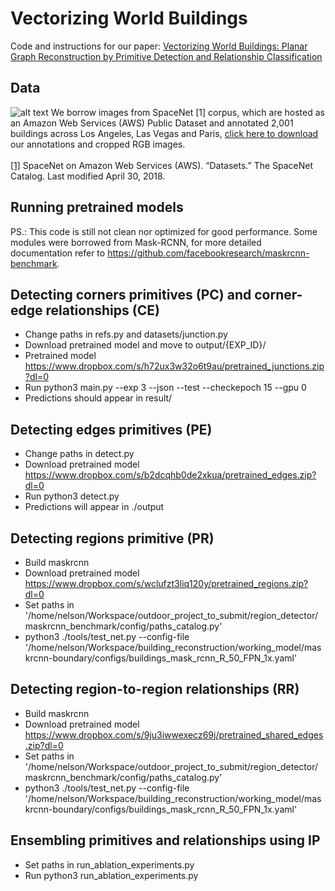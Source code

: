 Vectorizing World Buildings
======

Code and instructions for our paper:
[Vectorizing World Buildings: Planar Graph Reconstruction by Primitive Detection and Relationship Classification](https://arxiv.org/abs/1912.05135)

Data
------
![alt text](https://github.com/ennauata/buildings2vec/blob/master/refs/raw.jpg "Raw images")
We borrow images from SpaceNet [1] corpus, which are hosted as an Amazon Web Services (AWS) Public Dataset and annotated 2,001 buildings across Los Angeles, Las Vegas and Paris, [click here to download](https://www.dropbox.com/sh/q1jmqnm26q21h1a/AABtxO0Uni9eZs-Qs37HJTJLa?dl=0) our annotations and cropped RGB images.<br/>
<br/>
[[1]](https://spacenetchallenge.github.io/datasets/datasetHomePage.html.) SpaceNet on Amazon Web Services (AWS). “Datasets.” The SpaceNet Catalog.  Last modified April 30, 2018. 

Running pretrained models
------
PS.: This code is still not clean nor optimized for good performance. Some modules were borrowed from Mask-RCNN, for more detailed documentation refer to https://github.com/facebookresearch/maskrcnn-benchmark. 

## Detecting corners primitives (PC) and corner-edge relationships (CE)

- Change paths in refs.py and datasets/junction.py
- Download pretrained model and move to output/{EXP_ID}/
- Pretrained model https://www.dropbox.com/s/h72ux3w32o6t9au/pretrained_junctions.zip?dl=0
- Run python3 main.py --exp 3 --json --test --checkepoch 15 --gpu 0
- Predictions should appear in result/

## Detecting edges primitives (PE)
- Change paths in detect.py
- Download pretrained model https://www.dropbox.com/s/b2dcqhb0de2xkua/pretrained_edges.zip?dl=0
- Run python3 detect.py
- Predictions will appear in ./output

## Detecting regions primitive (PR)

- Build maskrcnn
- Download pretrained model https://www.dropbox.com/s/wclufzt3liq120y/pretrained_regions.zip?dl=0
- Set paths in '/home/nelson/Workspace/outdoor_project_to_submit/region_detector/maskrcnn_benchmark/config/paths_catalog.py' 
- python3 ./tools/test_net.py --config-file '/home/nelson/Workspace/building_reconstruction/working_model/maskrcnn-boundary/configs/buildings_mask_rcnn_R_50_FPN_1x.yaml'


## Detecting region-to-region relationships (RR)

- Build maskrcnn
- Download pretrained model https://www.dropbox.com/s/9ju3iwwexecz69j/pretrained_shared_edges.zip?dl=0
- Set paths in '/home/nelson/Workspace/outdoor_project_to_submit/region_detector/maskrcnn_benchmark/config/paths_catalog.py' 
- python3 ./tools/test_net.py --config-file '/home/nelson/Workspace/building_reconstruction/working_model/maskrcnn-boundary/configs/buildings_mask_rcnn_R_50_FPN_1x.yaml'


## Ensembling primitives and relationships using IP

- Set paths in run_ablation_experiments.py
- Run python3 run_ablation_experiments.py
